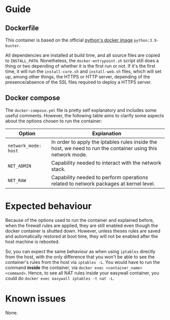 # Guide

## Dockerfile

This container is based on the official [python's docker image](https://hub.docker.com/_/python) `python:3.9-buster`.

All dependencies are installed at build time, and all source files are copied to `INSTALL_PATH`. Nonetheless, the `docker-entrypoint.sh` script still does a thing or two depending of whether it is the first run or not. If it's the first time, it will run the `install-core.sh` and `install-web.sh` files, which will set up, among other things, the HTTPS or HTTP server, depending of the presence/absence of the SSL files required to deploy a HTTPS server.

## Docker compose

The `docker-compose.yml` file is pretty self explanatory and includes some useful comments. However, the following table aims to clarify some aspects about the options chosen to run the container:

| Option | Explanation |
|-|-|
| `network_mode: host` | In order to apply the iptables rules inside the host, we need to run the container using this network mode. |
| `NET_ADMIN` | Capability needed to interact with the network stack. |
| `NET_RAW` | Capability needed to perform operations related to network packages at kernel level. |

# Expected behaviour

Because of the options used to run the container and explained before, when the firewall rules are applied, they are still enabled even though the docker container is shutted down. However, unless theses rules are saved and automatically restored at boot time, they will not be enabled after the host machine is rebooted. 

So, you can expect the same behaviour as when using `iptables` directly from the host, with the only difference that you won't be able to see the container's rules from the host via `iptables -L`. You would have to run the command **inside** the container, via `docker exec <container_name> <command>`. Hence, to see all NAT rules inside your easywall container, you could do `docker exec easywall iptables -t nat -L`.

# Known issues

None.